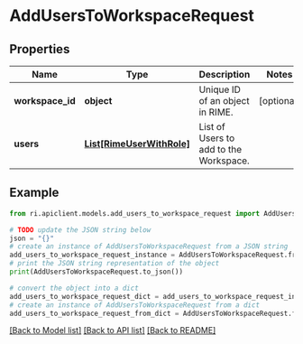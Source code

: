 # AddUsersToWorkspaceRequest


## Properties

Name | Type | Description | Notes
------------ | ------------- | ------------- | -------------
**workspace_id** | **object** | Unique ID of an object in RIME. | [optional] 
**users** | [**List[RimeUserWithRole]**](RimeUserWithRole.md) | List of Users to add to the Workspace. | 

## Example

```python
from ri.apiclient.models.add_users_to_workspace_request import AddUsersToWorkspaceRequest

# TODO update the JSON string below
json = "{}"
# create an instance of AddUsersToWorkspaceRequest from a JSON string
add_users_to_workspace_request_instance = AddUsersToWorkspaceRequest.from_json(json)
# print the JSON string representation of the object
print(AddUsersToWorkspaceRequest.to_json())

# convert the object into a dict
add_users_to_workspace_request_dict = add_users_to_workspace_request_instance.to_dict()
# create an instance of AddUsersToWorkspaceRequest from a dict
add_users_to_workspace_request_from_dict = AddUsersToWorkspaceRequest.from_dict(add_users_to_workspace_request_dict)
```
[[Back to Model list]](../README.md#documentation-for-models) [[Back to API list]](../README.md#documentation-for-api-endpoints) [[Back to README]](../README.md)

